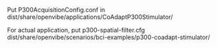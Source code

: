  
Put P300AcquisitionConfig.conf in dist/share/openvibe/applications/CoAdaptP300Stimulator/

For actual application, put p300-spatial-filter.cfg dist/share/openvibe/scenarios/bci-examples/p300-coadapt-stimulator/